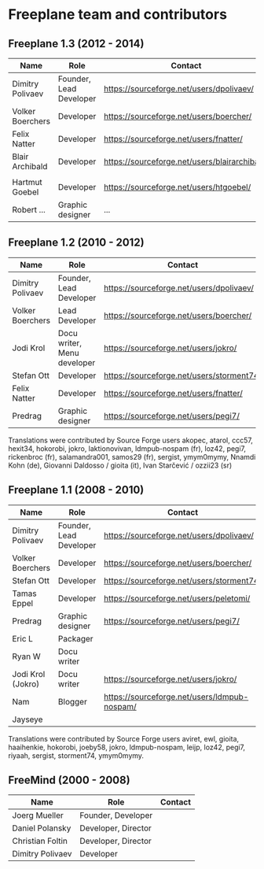 <!-- toc -->

# Freeplane team and contributors

## Freeplane 1.3 (2012 - 2014)

| **Name**         | **Role**                | **Contact**                                     |
| ---------------- | ----------------------- | ----------------------------------------------- |
| Dimitry Polivaev | Founder, Lead Developer | <https://sourceforge.net/users/dpolivaev/>      |
| Volker Boerchers | Developer               | <https://sourceforge.net/users/boercher/>       |
| Felix Natter     | Developer               | <https://sourceforge.net/users/fnatter/>        |
| Blair Archibald  | Developer               | <https://sourceforge.net/users/blairarchibald/> |
|                  |                         |                                                 |
| Hartmut Goebel   | Developer               | <https://sourceforge.net/users/htgoebel/>       |
| Robert ...       | Graphic designer        | ...                                             |

## Freeplane 1.2 (2010 - 2012)

| **Name**         | **Role**                    | **Contact**                                 |
| ---------------- | --------------------------- | ------------------------------------------- |
| Dimitry Polivaev | Founder, Lead Developer     | <https://sourceforge.net/users/dpolivaev/>  |
| Volker Boerchers | Lead Developer              | <https://sourceforge.net/users/boercher/>   |
| Jodi Krol        | Docu writer, Menu developer | <https://sourceforge.net/users/jokro/>      |
| Stefan Ott       | Developer                   | <https://sourceforge.net/users/storment74/> |
| Felix Natter     | Developer                   | <https://sourceforge.net/users/fnatter/>    |
| Predrag          | Graphic designer            | <https://sourceforge.net/users/pegi7/>      |

Translations were contributed by Source Forge users akopec, atarol,
ccc57, hexit34, hokorobi, jokro, laktionovivan, ldmpub-nospam (fr),
loz42, pegi7, rickenbroc (fr), salamandra001, samos29 (fr), sergist,
ymym0mymy, Nnamdi Kohn (de), Giovanni Daldosso / gioita (it), Ivan
Starčević / ozzii23 (sr)

## Freeplane 1.1 (2008 - 2010)

| **Name**          | **Role**                | **Contact**                                    |
| ----------------- | ----------------------- | ---------------------------------------------- |
| Dimitry Polivaev  | Founder, Lead Developer | <https://sourceforge.net/users/dpolivaev/>     |
| Volker Boerchers  | Developer               | <https://sourceforge.net/users/boercher/>      |
| Stefan Ott        | Developer               | <https://sourceforge.net/users/storment74/>    |
| Tamas Eppel       | Developer               | <https://sourceforge.net/users/peletomi/>      |
| Predrag           | Graphic designer        | <https://sourceforge.net/users/pegi7/>         |
| Eric L            | Packager                |                                                |
| Ryan W            | Docu writer             |                                                |
| Jodi Krol (Jokro) | Docu writer             | <https://sourceforge.net/users/jokro/>         |
| Nam               | Blogger                 | <https://sourceforge.net/users/ldmpub-nospam/> |
| Jayseye           |                         |                                                |

Translations were contributed by Source Forge users aviret, ewl, gioita,
haaihenkie, hokorobi, joeby58, jokro, ldmpub-nospam, leijp, loz42,
pegi7, riyaah, sergist, storment74, ymym0mymy.

## FreeMind (2000 - 2008)

| **Name**         | **Role**            | **Contact** |
| ---------------- | ------------------- | ----------- |
| Joerg Mueller    | Founder, Developer  |             |
| Daniel Polansky  | Developer, Director |             |
| Christian Foltin | Developer, Director |             |
| Dimitry Polivaev | Developer           |             |

<!-- ({Category:Freeplane})({Category:Freeplane Team}) -->

